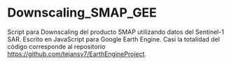 # Downscaling_SMAP_GEE
Script para Downscaling del producto SMAP utilizando datos del Sentinel-1 SAR. Escrito en JavaScript para Google Earth Engine. Casi la totalidad del código corresponde al repositorio https://github.com/tejansv7/EarthEngineProject.

